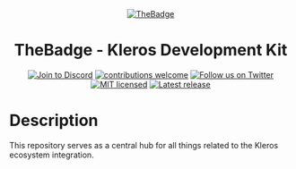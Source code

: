 <div style="text-align: center;">
  <a href="https://thebadge.xyz">
    <img alt="TheBadge" src="https://www.thebadge.xyz/the_badge_github_logo.png">
  </a>
</div>

<h1 align="center">TheBadge - Kleros Development Kit</h1>

<p align="center">
  <a href="https://discord.com/invite/FTxtkgbAC4"><img src="https://img.shields.io/discord/1006480637512917033?style=plastic" alt="Join to Discord"></a>
  <a href="https://github.com/thebadge/kleros-development-kit/issues"><img src="https://img.shields.io/badge/contributions-welcome-brightgreen.svg?style=flat" alt="contributions welcome"></a>
  <a href="https://twitter.com/intent/user?screen_name=thebadgexyz"><img src="https://img.shields.io/twitter/follow/thebadgexyz?style=social" alt="Follow us on Twitter"></a>
  <a href="https://github.com/thebadge/kleros-development-kit/blob/main/LICENSE"><img src="https://img.shields.io/badge/license-MIT-blue.svg" alt="MIT licensed"></a>
  <a href="https://github.com/thebadge/kleros-development-kit/releases"><img src="https://img.shields.io/github/v/release/thebadge/kleros-development-kit?label=Latest%20Release" alt="Latest release"></a>
</p>

# Description

This repository serves as a central hub for all things related to the Kleros ecosystem integration. 
